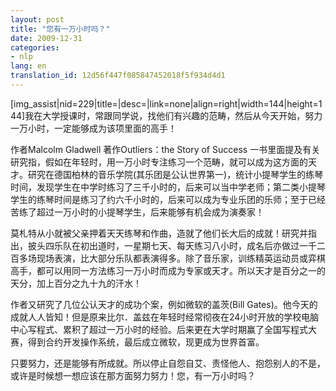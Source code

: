 ```yaml
---
layout: post
title: "您有一万小时吗？"
date: 2009-12-31
categories:
- nlp
lang: en
translation_id: 12d56f447f085847452018f5f934d4d1
---
```

<!--break-->
<p>[img_assist|nid=229|title=|desc=|link=none|align=right|width=144|height=144]我在大学授课时，常跟同学说，找他们有兴趣的范畴，然后从今天开始，努力一万小时，一定能够成为该项里面的高手！ </p>

<p>作者Malcolm Gladwell 著作Outliers：the Story of Success 一书里面提及有关研究指，假如在年轻时，用一万小时专注练习一个范畴，就可以成为这方面的天才。研究在德国柏林的音乐学院(其乐团是公认世界第一)，统计小提琴学生的练琴时间，发现学生在中学时练习了三千小时的，后来可以当中学老师；第二类小提琴学生的练琴时间是练习了约六千小时的，后来可以成为专业乐团的乐师；至于已经苦练了超过一万小时的小提琴学生，后来能够有机会成为演奏家！ </p>

<p>莫札特从小就被父亲押着天天练琴和作曲，造就了他们长大后的成就！研究并指出，披头四乐队在初出道时，一星期七天、每天练习八小时，成名后亦做过一千二百多场现场表演，比大部分乐队都表演得多。除了音乐家，训练精英运动员或弈棋高手，都可以用同一方法练习一万小时而成为专家或天才。所以天才是百分之一的天分，加上百分之九十九的汗水！ </p>

<p>作者又研究了几位公认天才的成功个案，例如微软的盖茨(Bill Gates)。他今天的成就人人皆知！但是原来比尔．盖兹在年轻时经常彻夜在24小时开放的学校电脑中心写程式、累积了超过一万小时的经验。后来更在大学时期赢了全国写程式大赛，得到合约开发操作系统，最后成立微软，现更成为世界首富。 </p>

<p>只要努力，还是能够有所成就。所以停止自怨自艾、责怪他人、抱怨别人的不是，
或许是时候想一想应该在那方面努力努力！您，有一万小时吗？ </p>

